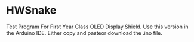 # HWSnake
Test Program For First Year Class OLED Display Shield.
Use this version in the Arduino IDE.  Either copy and pasteor download the .ino file.
